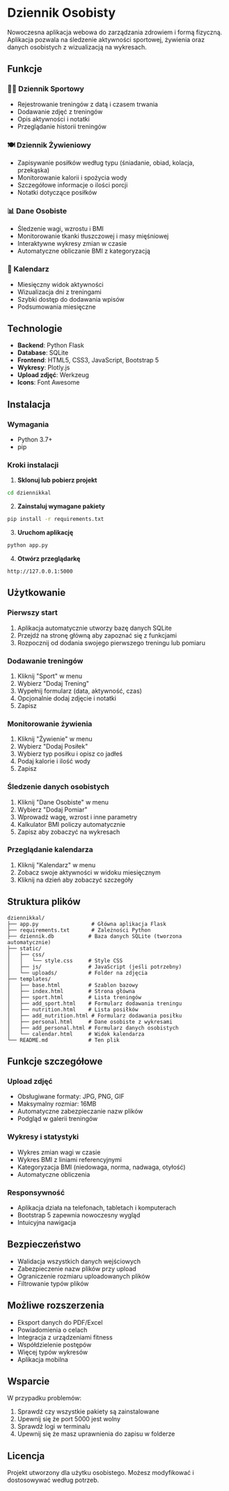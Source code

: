 # Dziennik Osobisty

Nowoczesna aplikacja webowa do zarządzania zdrowiem i formą fizyczną. Aplikacja pozwala na śledzenie aktywności sportowej, żywienia oraz danych osobistych z wizualizacją na wykresach.

## Funkcje

### 🏃‍♂️ Dziennik Sportowy
- Rejestrowanie treningów z datą i czasem trwania
- Dodawanie zdjęć z treningów
- Opis aktywności i notatki
- Przeglądanie historii treningów

### 🍽️ Dziennik Żywieniowy
- Zapisywanie posiłków według typu (śniadanie, obiad, kolacja, przekąska)
- Monitorowanie kalorii i spożycia wody
- Szczegółowe informacje o ilości porcji
- Notatki dotyczące posiłków

### 📊 Dane Osobiste
- Śledzenie wagi, wzrostu i BMI
- Monitorowanie tkanki tłuszczowej i masy mięśniowej
- Interaktywne wykresy zmian w czasie
- Automatyczne obliczanie BMI z kategoryzacją

### 📅 Kalendarz
- Miesięczny widok aktywności
- Wizualizacja dni z treningami
- Szybki dostęp do dodawania wpisów
- Podsumowania miesięczne

## Technologie

- **Backend**: Python Flask
- **Database**: SQLite
- **Frontend**: HTML5, CSS3, JavaScript, Bootstrap 5
- **Wykresy**: Plotly.js
- **Upload zdjęć**: Werkzeug
- **Icons**: Font Awesome

## Instalacja

### Wymagania
- Python 3.7+
- pip

### Kroki instalacji

1. **Sklonuj lub pobierz projekt**
```bash
cd dziennikkal
```

2. **Zainstaluj wymagane pakiety**
```bash
pip install -r requirements.txt
```

3. **Uruchom aplikację**
```bash
python app.py
```

4. **Otwórz przeglądarkę**
```
http://127.0.0.1:5000
```

## Użytkowanie

### Pierwszy start
1. Aplikacja automatycznie utworzy bazę danych SQLite
2. Przejdź na stronę główną aby zapoznać się z funkcjami
3. Rozpocznij od dodania swojego pierwszego treningu lub pomiaru

### Dodawanie treningów
1. Kliknij "Sport" w menu
2. Wybierz "Dodaj Trening"
3. Wypełnij formularz (data, aktywność, czas)
4. Opcjonalnie dodaj zdjęcie i notatki
5. Zapisz

### Monitorowanie żywienia
1. Kliknij "Żywienie" w menu
2. Wybierz "Dodaj Posiłek"
3. Wybierz typ posiłku i opisz co jadłeś
4. Podaj kalorie i ilość wody
5. Zapisz

### Śledzenie danych osobistych
1. Kliknij "Dane Osobiste" w menu
2. Wybierz "Dodaj Pomiar"
3. Wprowadź wagę, wzrost i inne parametry
4. Kalkulator BMI policzy automatycznie
5. Zapisz aby zobaczyć na wykresach

### Przeglądanie kalendarza
1. Kliknij "Kalendarz" w menu
2. Zobacz swoje aktywności w widoku miesięcznym
3. Kliknij na dzień aby zobaczyć szczegóły

## Struktura plików

```
dziennikkal/
├── app.py                 # Główna aplikacja Flask
├── requirements.txt       # Zależności Python
├── dziennik.db           # Baza danych SQLite (tworzona automatycznie)
├── static/
│   ├── css/
│   │   └── style.css     # Style CSS
│   ├── js/               # JavaScript (jeśli potrzebny)
│   └── uploads/          # Folder na zdjęcia
├── templates/
│   ├── base.html         # Szablon bazowy
│   ├── index.html        # Strona główna
│   ├── sport.html        # Lista treningów
│   ├── add_sport.html    # Formularz dodawania treningu
│   ├── nutrition.html    # Lista posiłków
│   ├── add_nutrition.html # Formularz dodawania posiłku
│   ├── personal.html     # Dane osobiste z wykresami
│   ├── add_personal.html # Formularz danych osobistych
│   └── calendar.html     # Widok kalendarza
└── README.md             # Ten plik
```

## Funkcje szczegółowe

### Upload zdjęć
- Obsługiwane formaty: JPG, PNG, GIF
- Maksymalny rozmiar: 16MB
- Automatyczne zabezpieczanie nazw plików
- Podgląd w galerii treningów

### Wykresy i statystyki
- Wykres zmian wagi w czasie
- Wykres BMI z liniami referencyjnymi
- Kategoryzacja BMI (niedowaga, norma, nadwaga, otyłość)
- Automatyczne obliczenia

### Responsywność
- Aplikacja działa na telefonach, tabletach i komputerach
- Bootstrap 5 zapewnia nowoczesny wygląd
- Intuicyjna nawigacja

## Bezpieczeństwo

- Walidacja wszystkich danych wejściowych
- Zabezpieczenie nazw plików przy upload
- Ograniczenie rozmiaru uploadowanych plików
- Filtrowanie typów plików

## Możliwe rozszerzenia

- Eksport danych do PDF/Excel
- Powiadomienia o celach
- Integracja z urządzeniami fitness
- Współdzielenie postępów
- Więcej typów wykresów
- Aplikacja mobilna

## Wsparcie

W przypadku problemów:
1. Sprawdź czy wszystkie pakiety są zainstalowane
2. Upewnij się że port 5000 jest wolny
3. Sprawdź logi w terminalu
4. Upewnij się że masz uprawnienia do zapisu w folderze

## Licencja

Projekt utworzony dla użytku osobistego. Możesz modyfikować i dostosowywać według potrzeb.
